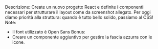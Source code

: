 Descrizione:
Create un nuovo progetto React e definite i componenti necessari per strutturare il layout come da screenshot allegato.
Per oggi diamo priorità alla struttura: quando è tutto bello solido, passiamo al CSS!
Note:

- Il font utilizzato è Open Sans
  Bonus:
- Creare un componente aggiuntivo per gestire la fascia azzurra con le icone.

<!-- guardare video d 41:00 per installazione vit -->
